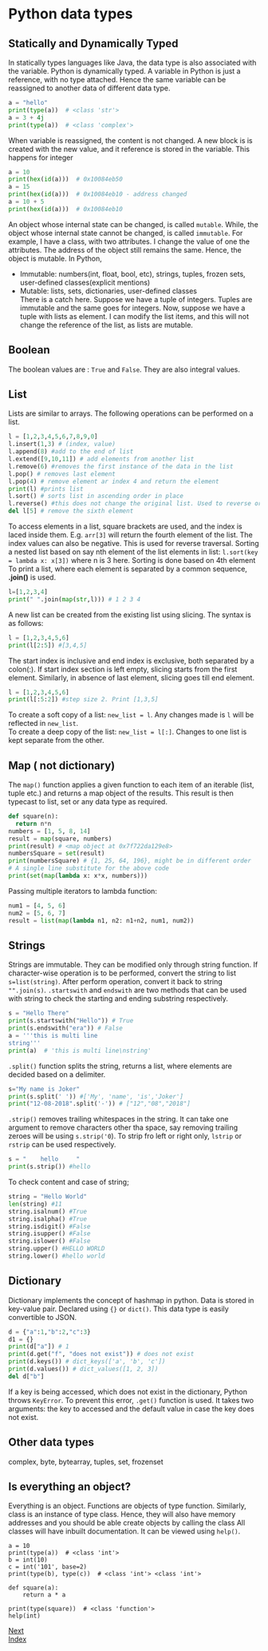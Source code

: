 # Python data types

## Statically and Dynamically Typed
In statically types languages like Java, the data type is also associated with the variable. Python is dynamically typed.
A variable in Python is just a reference, with no type attached. Hence the same variable can be reassigned to another data
of different data type.
```python
a = "hello"
print(type(a))  # <class 'str'>
a = 3 + 4j
print(type(a))  # <class 'complex'>
```
When variable is reassigned, the content is not changed. A new block is is created with the new value, and it reference is
stored in the variable. This happens for integer
```python
a = 10
print(hex(id(a)))  # 0x10084eb50
a = 15
print(hex(id(a)))  # 0x10084eb10 - address changed
a = 10 + 5
print(hex(id(a)))  # 0x10084eb10
```
An object whose internal state can be changed, is called `mutable`. While, the object whose internal state cannot be changed, 
is called `immutable`. For example, I have a class, with two attributes. I change the value of one the attributes. The address
of the object still remains the same. Hence, the object is mutable. In Python,
* Immutable: numbers(int, float, bool, etc), strings, tuples, frozen sets, user-defined classes(explicit mentions)
* Mutable: lists, sets, dictionaries, user-defined classes  
There is a catch here. Suppose we have a tuple of integers. Tuples are immutable and the same goes for integers. Now, suppose
we have a tuple with lists as element. I can modify the list items, and this will not change the reference of the list, as 
lists are mutable. 

## Boolean
The boolean values are : `True` and `False`. They are also integral values.

## List
Lists are similar to arrays. The following operations can be performed on a list.
```Python
l = [1,2,3,4,5,6,7,8,9,0]
l.insert(1,3) # (index, value)
l.append(8) #add to the end of list
l.extend([9,10,11]) # add elements from another list
l.remove(6) #removes the first instance of the data in the list
l.pop() # removes last element 
l.pop(4) # remove element ar index 4 and return the element
print(l) #prints list
l.sort() # sorts list in ascending order in place
l.reverse() #this does not change the original list. Used to reverse order of elements
del l[5] # remove the sixth element
```
To access elements in a list, square brackets are used, and the index is laced inside them. E.g. `arr[3]` will return the
fourth element of the list. The index values can also be negative. This is used for reverse traversal.
Sorting a nested list based on say nth element of the list elements in list:
`l.sort(key = lambda x: x[3])` where n is 3 here. Sorting is done based on 4th element
To print a list, where each element is separated by a common sequence, **.join()** is used.
```python
l=[1,2,3,4]
print(" ".join(map(str,l))) # 1 2 3 4
```
A new list can be created from the existing list using slicing. The syntax is as follows:
```Python
l = [1,2,3,4,5,6]
print(l[2:5]) #[3,4,5]
```
The start index is inclusive and end index is exclusive, both separated by a colon(:). If start index section is left empty,
slicing starts from the first element. Similarly, in absence of last element, slicing goes till end element.
```Python
l = [1,2,3,4,5,6]
print(l[:5:2]) #step size 2. Print [1,3,5]
```
To create a soft copy of a list: `new_list = l`. Any changes made is `l` will be reflected in `new_list`.  
To create a deep copy of the list: `new_list = l[:]`. Changes to one list is kept separate from the other.

## Map ( not dictionary)
The `map()` function applies a given function to each item of an iterable (list, tuple etc.) and returns a map object of the 
results. This result is then typecast to list, set or any data type as required.
```python
def square(n):
  return n*n
numbers = [1, 5, 8, 14]
result = map(square, numbers)
print(result) # <map object at 0x7f722da129e8>
numbersSquare = set(result)
print(numbersSquare) # {1, 25, 64, 196}, might be in different order
# A single line substitute for the above code
print(set(map(lambda x: x*x, numbers)))
```
Passing multiple iterators to lambda function:
```python
num1 = [4, 5, 6]
num2 = [5, 6, 7]
result = list(map(lambda n1, n2: n1+n2, num1, num2))
```

## Strings
Strings are immutable. They can be modified only through string function. If character-wise operation is to be performed,
convert the string to list `s=list(string)`. After perform operation, convert it  back to string `"".join(s)`.
`.startswith` and `endswith` are two methods that can be used with string to check the starting and ending substring 
respectively.
```python
s = "Hello There"
print(s.startswith("Hello")) # True
print(s.endswith("era")) # False
a = '''this is multi line
string'''
print(a)  # 'this is multi line\nstring'
```
`.split()` function splits the string, returns a list, where elements are decided based on a delimiter.
```python
s="My name is Joker"
print(s.split(' ')) #['My', 'name', 'is','Joker']
print("12-08-2018".split('-')) # ["12","08","2018"]
```
`.strip()` removes trailing whitespaces in the string. It can take one argument to remove characters other tha space, say
removing trailing zeroes will be using `s.strip('0`). To strip fro left or right only, `lstrip` or `rstrip` can be used
respectively.
```python
s = "    hello     "
print(s.strip()) #hello
```
To check content and case of string;
```python
string = "Hello World"
len(string) #11
string.isalnum() #True
string.isalpha() #True
string.isdigit() #False
string.isupper() #False
string.islower() #False
string.upper() #HELLO WORLD
string.lower() #hello world
```

## Dictionary
Dictionary implements the concept of hashmap in python. Data is stored in key-value pair. Declared using `{}` or `dict()`. 
This data type is easily convertible to JSON. 
```Python
d = {"a":1,"b":2,"c":3}
d1 = {}
print(d["a"]) # 1
print(d.get("f", "does not exist")) # does not exist
print(d.keys()) # dict_keys(['a', 'b', 'c'])
print(d.values()) # dict_values([1, 2, 3])
del d["b"]
```
If a key is being accessed, which does not exist in the dictionary, Python throws `KeyError`. To prevent this error,
`.get()` function is used. It takes two arguments: the key to accessed and the default value in case the key does not exist.

## Other data types
complex, byte, bytearray, tuples, set, frozenset

## Is everything an object?
Everything is an object. Functions are objects of type function. Similarly, class is an instance of type class. Hence, they
will also have memory addresses and you should be able create objects by calling the class All classes will have inbuilt 
documentation. It can be viewed using `help()`.
```
a = 10
print(type(a))  # <class 'int'>
b = int(10)
c = int('101', base=2)
print(type(b), type(c))  # <class 'int'> <class 'int'>

def square(a):
    return a * a

print(type(square))  # <class 'function'>
help(int)
```
[Next](./part_2_loop_conditionals.md)  
[Index](/README.md)
